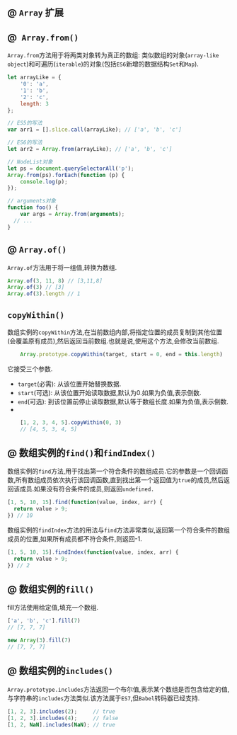 ## @ `Array` 扩展

## @` Array.from()`

`Array.from`方法用于将两类对象转为真正的数组: 类似数组的对象(`array-like object`)和可遍历(`iterable`)的对象(包括`ES6`新增的数据结构`Set`和`Map`).

```javascript
let arrayLike = {
    '0': 'a',
    '1': 'b',
    '2': 'c',
    length: 3
};

// ES5的写法
var arr1 = [].slice.call(arrayLike); // ['a', 'b', 'c']

// ES6的写法
let arr2 = Array.from(arrayLike); // ['a', 'b', 'c']

// NodeList对象
let ps = document.querySelectorAll('p');
Array.from(ps).forEach(function (p) {
    console.log(p);
});

// arguments对象
function foo() {
    var args = Array.from(arguments);
  // ...
}
```

## @ `Array.of()`

`Array.of`方法用于将一组值,转换为数组.

```javascript
Array.of(3, 11, 8) // [3,11,8]
Array.of(3) // [3]
Array.of(3).length // 1
```

## `copyWithin()`

数组实例的`copyWithin`方法,在当前数组内部,将指定位置的成员复制到其他位置(会覆盖原有成员),然后返回当前数组.也就是说,使用这个方法,会修改当前数组.

```javascript
	Array.prototype.copyWithin(target, start = 0, end = this.length)
```

它接受三个参数.

- `target`(必需): 从该位置开始替换数据.
- `start`(可选): 从该位置开始读取数据,默认为0.如果为负值,表示倒数.
- `end`(可选): 到该位置前停止读取数据,默认等于数组长度.如果为负值,表示倒数.
-
```javascript
	[1, 2, 3, 4, 5].copyWithin(0, 3)
	// [4, 5, 3, 4, 5]
```

## @ 数组实例的`find()`和`findIndex()`

数组实例的`find`方法,用于找出第一个符合条件的数组成员.它的参数是一个回调函数,所有数组成员依次执行该回调函数,直到找出第一个返回值为`true`的成员,然后返回该成员.如果没有符合条件的成员,则返回`undefined.`

```javascript
[1, 5, 10, 15].find(function(value, index, arr) {
  return value > 9;
}) // 10
```

数组实例的`findIndex`方法的用法与`find`方法非常类似,返回第一个符合条件的数组成员的位置,如果所有成员都不符合条件,则返回-1.

```javascript
[1, 5, 10, 15].findIndex(function(value, index, arr) {
  return value > 9;
}) // 2
```

## @ 数组实例的`fill()`

fill方法使用给定值,填充一个数组.

```javascript
['a', 'b', 'c'].fill(7)
// [7, 7, 7]

new Array(3).fill(7)
// [7, 7, 7]
```

## @ 数组实例的`includes()`

`Array.prototype.includes`方法返回一个布尔值,表示某个数组是否包含给定的值,与字符串的`includes`方法类似.该方法属于`ES7`,但`Babel`转码器已经支持.

```javascript
[1, 2, 3].includes(2);     // true
[1, 2, 3].includes(4);     // false
[1, 2, NaN].includes(NaN); // true
```
